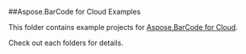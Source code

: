 ##Aspose.BarCode for Cloud Examples

This folder contains example projects for [Aspose.BarCode for Cloud](http://www.aspose.com/products/barcode/cloud).

Check out each folders for details.